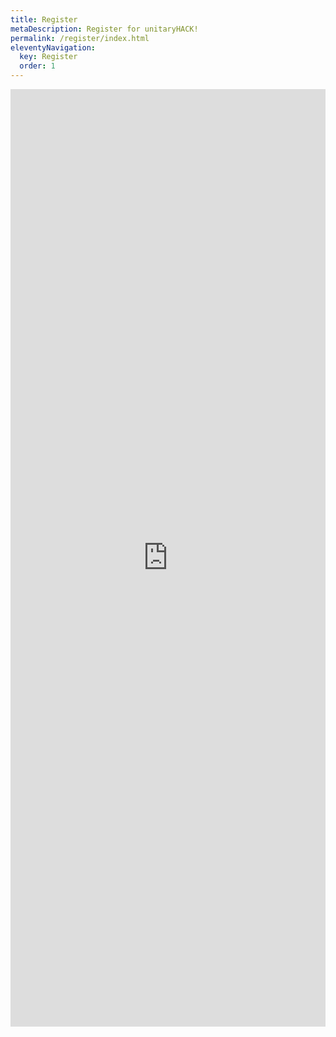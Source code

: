 ```yaml
---
title: Register
metaDescription: Register for unitaryHACK!
permalink: /register/index.html
eleventyNavigation:
  key: Register
  order: 1
---
```


<iframe class="airtable-embed" src="https://airtable.com/embed/app5sTD1ailjCEft1/pag7CoNawqpRfN6Oo/form" loading="lazy" frameBorder="0" onmousewheel="" width="100%" height="1500"></iframe>
